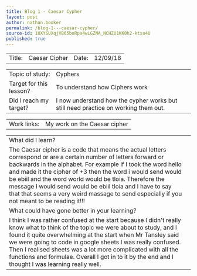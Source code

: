 ```yaml
---
title: Blog 1 - Caesar Cypher
layout: post
author: nathan.booker
permalink: /blog-1---caesar-cypher/
source-id: 1UXYSUXqjVB65boRpa4wLGZNA_NCHZU1KK0h2-ktsu4U
published: true
---
```

<table>
  <tr>
    <td>Title:</td>
    <td>Caesar Cipher</td>
    <td>Date:</td>
    <td>12/09/18</td>
  </tr>
</table>


<table>
  <tr>
    <td>Topic of study:</td>
    <td>Cyphers</td>
  </tr>
  <tr>
    <td>Target for this lesson?</td>
    <td>To understand how Ciphers work</td>
  </tr>
  <tr>
    <td>Did I reach my target? </td>
    <td>I now understand how the cypher works but still need practice on working them out.</td>
  </tr>
</table>


<table>
  <tr>
    <td>Work links:</td>
    <td>My work on the Caesar cipher </td>
  </tr>
</table>


<table>
  <tr>
    <td>What did I learn?</td>
    <td></td>
  </tr>
  <tr>
    <td>The Caesar cipher is a code that means the actual letters correspond or are a certain number of letters forward or backwards in the alphabet. For example if I took the word hello and made it the cipher of +3 then the word i would send would be ebiil and the word world would be tloia. Therefore the message I would send would be ebiil tloia and I have to say that that seems a very weird massage to send especially if you not meant to be reading it!!!</td>
    <td></td>
  </tr>
  <tr>
    <td>What could have gone better in your learning?</td>
    <td></td>
  </tr>
  <tr>
    <td>I think I was rather confused at the start because I didn't really know what to think of the topic we were about to study, and I found it quite overwhelming at the start when Mr Tansley said we were going to code in google sheets I was really confused. Then I realised sheets was a lot more complicated with all the functions and formulae. Overall I got in to it by the end and I thought I was learning really well.  </td>
    <td></td>
  </tr>
</table>


